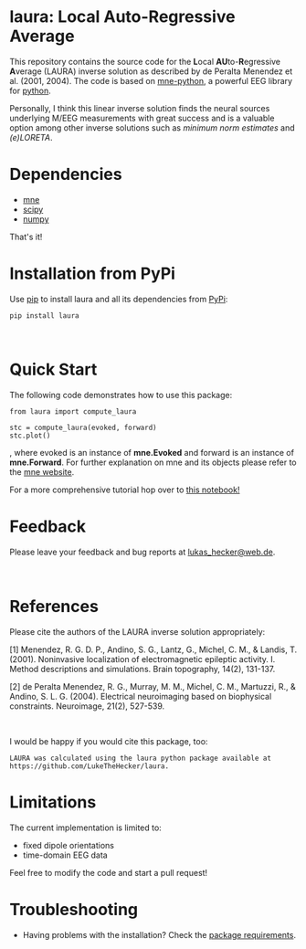 # **laura**: Local Auto-Regressive Average

This repository contains the source code for the **L**ocal
**AU**to-**R**egressive **A**verage (LAURA) inverse solution as described by de
Peralta Menendez et al. (2001, 2004). The code is based on
[mne-python](https://mne.tools/), a powerful EEG library for
[python](https://python.org/).

Personally, I think this linear inverse solution finds the neural sources
underlying M/EEG measurements with great success and is a valuable option among
other inverse solutions such as *minimum norm estimates* and *(e)LORETA*.

# Dependencies
* [mne](https://mne.tools/stable/index.html)
* [scipy](https://scipy.org/)
* [numpy](https://numpy.org/)  

That's it!
<br/>

# Installation from PyPi
Use [pip](https://pip.pypa.io/en/stable/) to install laura and all its
dependencies from [PyPi](https://pypi.org/):

```
pip install laura
```

<br/>

# Quick Start
The following code demonstrates how to use this package:

```
from laura import compute_laura

stc = compute_laura(evoked, forward)
stc.plot()
```
, where evoked is an instance of **mne.Evoked** and forward is an instance of
**mne.Forward**. For further explanation on mne and its objects please refer to
the [mne website](https://mne.tools/).

For a more comprehensive tutorial hop over to [this notebook!](tutorials/tutorial_1.ipynb)

# Feedback
Please leave your feedback and bug reports at lukas_hecker@web.de.

<br/>

# References
Please cite the authors of the LAURA inverse solution appropriately:

[1] Menendez, R. G. D. P., Andino, S. G., Lantz, G., Michel, C. M., &
    Landis, T. (2001). Noninvasive localization of electromagnetic epileptic
    activity. I. Method descriptions and simulations. Brain topography, 14(2),
    131-137.

[2] de Peralta Menendez, R. G., Murray, M. M., Michel, C. M., Martuzzi, R.,
& Andino, S. L. G. (2004). Electrical neuroimaging based on biophysical
constraints. Neuroimage, 21(2), 527-539.

<br/>

I would be happy if you would cite this package, too:

```
LAURA was calculated using the laura python package available at https://github.com/LukeTheHecker/laura.
```

# Limitations
The current implementation is limited to:

* fixed dipole orientations
* time-domain EEG data
  
Feel free to modify the code and start a pull request!

# Troubleshooting
* Having problems with the installation? Check the [package requirements](requirements.txt).